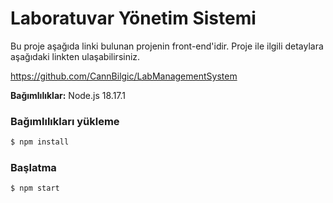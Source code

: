# Laboratuvar Yönetim Sistemi

Bu proje aşağıda linki bulunan projenin front-end'idir. Proje ile ilgili detaylara aşağıdaki linkten ulaşabilirsiniz.

https://github.com/CannBilgic/LabManagementSystem


**Bağımlılıklar:** Node.js 18.17.1

### Bağımlılıkları yükleme

```sh
$ npm install
```
### Başlatma

```sh
$ npm start
```
